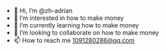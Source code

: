 - 👋 Hi, I’m @zh-adrian
- 👀 I’m interested in how to make money
- 🌱 I’m currently learning how to make money
- 💞️ I’m looking to collaborate on how to make money
- 📫 How to reach me 1091280286@qq.com

<!---
zh-adrian/zh-adrian is a ✨ special ✨ repository because its `README.md` (this file) appears on your GitHub profile.
You can click the Preview link to take a look at your changes.
--->
